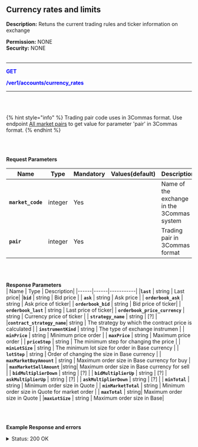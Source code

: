 ## Currency rates and limits<br>

**Description:** Retuns the current trading rules and ticker information on exchange<br>

**Permission:** NONE<br>
**Security:** NONE<br>
<br>

-------- 

<mark style="color:blue;background-color:white"> **GET**

<mark style="color:blue;background-color:white"> **/ver1/accounts/currency_rates**

-------- 
<br>
<br>

{% hint style="info" %}
Trading pair code uses in 3Commas format. Use endpoint [All market pairs](Market%20data/2.All%20market%20pairs.md) to get value for parameter 'pair' in 3Commas format.
{% endhint %}


<br>
<br>

**Request Parameters** <br>

| Name | Type |	Mandatory |	Values(default)	| Description|
|------|------|-----------|-----------------|------------|
| **`market_code`** | integer	| Yes |	 | Name of the exchange in the 3Commas system |
| **`pair`** | integer	| Yes |	| Trading pair in 3Commas format |

<br>
<br>

**Response Parameters**<br>
| Name | Type |	 Description|
|------|------|-----------|
|**`last`**  | string	| Last price|
|**`bid`**  | string	| Bid price |
| **`ask`**  | string	| Ask price |
| **`orderbook_ask`**  | string	| Ask price of ticker|
| **`orderbook_bid`**  | string	| Bid price of ticker|
| **`orderbook_last`**  | string	| Last price of ticker|
| **`orderbook_price_currency`**  | string	| Currency price of ticker |
| **`strategy_name`**  | string	| [?] |
|**`contract_strategy_name`**| string | The strategy by which the contract price is calculated |
| **`instrumentKind`**  | string	| The type of exchange instrumen |
| **`minPrice`**  | string	| Minimum price order |
| **`maxPrice`**  | string	| Maximum price order |
| **`priceStep`**  | string	| The minimum step for changing the price  |
| **`minLotSize`**  | string	| The minimum lot size for order in Base currency |
| **`lotStep`**  | string	| Order of changing the size in Base currency  |
| **`maxMarketBuyAmount`**  | string	| Maximum order size in Base currency for buy |
| **`maxMarketSellAmount`**  |string| Maximum order size in Base currency for sell |
| **`bidMultiplierDown`**  | string	| [?] |
| **`bidMultiplierUp`**  | string	| [?] 
| **`askMultiplierUp`**  | string	| [?] |
| **`askMultiplierDown`**  | string	| [?] |
| **`minTotal`**  | string	| Minimum order size in Quote |
| **`minMarketTotal`**  | string	| Minimum order size in Quote for market order |
| **`maxTotal`**  | 	string| Maximum order size in Quote |
|**`maxLotSize`**  | string	| Maximum order size in Base|

<br>
<br>


**Example Response and errors**<br>

<details>
<summary>Status: 200 OK</summary><br>

```json
{
  "last": "63802.44",
  "bid": "63802.44",
  "ask": "63802.45",
  "orderbook_ask": "63802.45",
  "orderbook_bid": "63802.44",
  "orderbook_last": "63802.44",
  "orderbook_price_currency": "USDT",
  "strategy_name": "orderbook_price",
  "contract_strategy_name": "orderbook_price",
  "instrumentKind": "spot",
  "minPrice": "0.01",
  "maxPrice": "1000000.0",
  "priceStep": "0.01",
  "minLotSize": "0.00001",
  "lotStep": "0.00001",
  "maxMarketBuyAmount": "121.22278732",
  "maxMarketSellAmount": "121.22278732",
  "bidMultiplierDown": "0.2",
  "bidMultiplierUp": "5.0",
  "askMultiplierUp": "5.0",
  "askMultiplierDown": "0.2",
  "minTotal": "5.0",
  "minMarketTotal": "5.0",
  "maxTotal": "9000000.0",
  "maxLotSize": "9000.0"
}
```
<details>